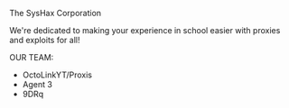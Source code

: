 The SysHax Corporation

We're dedicated to making your experience in school easier with proxies and exploits for all!

OUR TEAM:
- OctoLinkYT/Proxis
- Agent 3
- 9DRq
